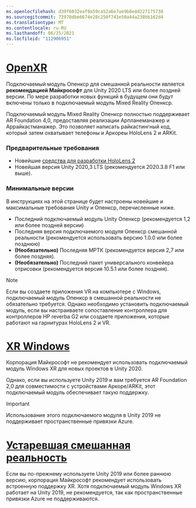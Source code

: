 ```yaml
---
ms.openlocfilehash: d39f6032eaf9a59ca52a6e7ae9b8e4d227175738
ms.sourcegitcommit: 72970dbe6674e28c250f741e50a44a238bb162d4
ms.translationtype: MT
ms.contentlocale: ru-RU
ms.lasthandoff: 06/25/2021
ms.locfileid: "112906951"
---
```

# <a name="openxr"></a>[OpenXR](#tab/openxr)

Подключаемый модуль Опенкср для смешанной реальности является **рекомендацией Майкрософт** для Unity 2020 LTS или более поздней версии. По мере разработки новых функций в будущем они будут включены только в подключаемый модуль Mixed Reality Опенкср.

Подключаемый модуль Mixed Reality Опенкср полностью поддерживает AR Foundation 4,0, предоставляя реализации Арпланеманажер и Аррайкастманажер. Это позволяет написать райкастингный код, который затем охватывает телефоны и Аркореы HoloLens 2 и ARKit.

### <a name="prerequisites"></a>Предварительные требования 

* Новейшие [средства для разработки HoloLens 2](../../../install-the-tools.md?tabs=unity#installation-checklist)
* Новейшая версия Unity 2020,3 LTS (рекомендуется 2020.3.8 F1 или выше).

### <a name="minimum-versions"></a>Минимальные версии

В инструкциях на этой странице будет настроены новейшие и максимальные требования Unity и Опенкср, перечисленные ниже.

* Последний подключаемый модуль Unity Опенкср (рекомендуется 1,2 или более поздней версии)
* Последняя версия подключаемого модуля Опенкср смешанной реальности (рекомендуется использовать версию 1.0.0 или более позднюю)
* **(Необязательно)** Последняя МРТК (рекомендуется версия 2,7 или более поздняя).
* **(Необязательно)** Последний пакет универсального конвейера отрисовки (рекомендуется версия 10.5.1 или более поздняя).

<!-- ![Screenshot of the open xr unity basic sample running on a HoloLens](../../images/openxr-example.png) -->

> [!NOTE]
> Если вы создаете приложения VR на компьютере с Windows, подключаемый модуль Опенкср в смешанной реальности не обязательно требуется. Однако необходимо установить подключаемый модуль, если вы настраиваете сопоставление контроллера для контроллеров HP reverbа G2 или создаете приложения, которые работают на гарнитурах HoloLens 2 и VR.

# <a name="windows-xr"></a>[XR Windows](#tab/windowsxr)

Корпорация Майкрософт не рекомендует использовать подключаемый модуль Windows XR для новых проектов в Unity 2020.

Однако, если вы используете Unity 2019 и вам требуется AR Foundation 2,0 для совместимости с устройствами Аркоре/ARKit, этот подключаемый модуль обеспечивает такую поддержку.

> [!IMPORTANT]
> Использование этого подключаемого модуля в Unity 2019 не поддерживает пространственные привязки Azure. 

# <a name="legacy-xr"></a>[Устаревшая смешанная реальность](#tab/legacy)

Если вы по-прежнему используете Unity 2019 или более раннюю версию, корпорация Майкрософт рекомендует использовать встроенную поддержку XR. Хотя подключаемый модуль Windows XR работает на Unity 2019, не рекомендуется, так как пространственные привязки Azure не поддерживаются.
